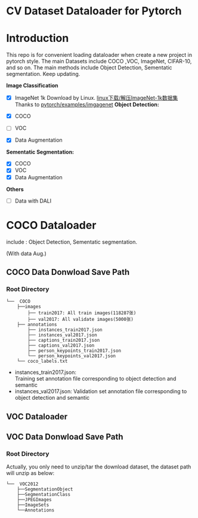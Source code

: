 # CV Dataset Dataloader for Pytorch

# Introduction
This repo is for convenient loading dataloader when create a new project in pytorch style. 
The main Datasets include COCO ,VOC, ImageNet, CIFAR-10, and so on. 
The main methods include Object Detection, Sementatic segmentation.
Keep updating.     

**Image Classification**
- [x] ImageNet 1k
    Download by Linux. [linux下载/解压ImageNet-1k数据集](https://blog.csdn.net/qq_45588019/article/details/125642466)
    Thanks to [pytorch/examples/imgagenet](https://github.com/pytorch/examples/tree/main/imagenet)
**Object Detection:**

- [x] COCO 
- [ ] VOC
- [x] Data Augmentation

**Sementatic Segmentation:**
- [x] COCO
- [x] VOC               
- [x] Data Augmentation

**Others**
- [ ] Data with DALI

# COCO Dataloader
include : Object Detection, Sementatic segmentation. 

(With data Aug.)
## COCO Data Donwload Save Path
### Root Directory 
    └──  COCO 
        ├──images
            ├── train2017: All train images(118287张)
            ├── val2017: All validate images(5000张)
        ├── annotations
            ├── instances_train2017.json
            ├── instances_val2017.json
            ├── captions_train2017.json
            ├── captions_val2017.json
            ├── person_keypoints_train2017.json
            └── person_keypoints_val2017.json
        └── coco_labels.txt
- instances_train2017.json:    
    Training set annotation file corresponding to object detection and semantic 
- instances_val2017.json: 
    Validation set annotation file corresponding to object detection and semantic 


## VOC Dataloader

## VOC Data Donwload Save Path

### Root Directory 
Actually, you only need to unzip/tar the download dataset, the dataset path will unzip as below:

    └──  VOC2012
        ├──SegmentationObject
        ├──SegmentationClass   
        ├──JPEGImages
        ├──ImageSets
        └──Annotations